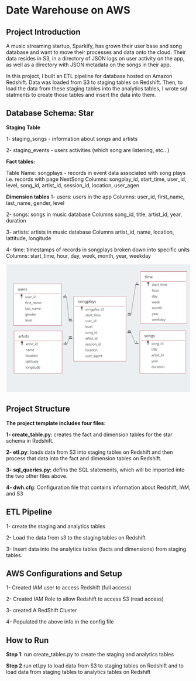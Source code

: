 # Date Warehouse on AWS

## Project Introduction
<p>A music streaming startup, Sparkify, has grown their user base and song database and want to move their processes and data onto the cloud. Their data resides in S3, in a directory of JSON logs on user activity on the app, as well as a directory with JSON metadata on the songs in their app.</p>

<p>In this project, I built an ETL pipeline for database hosted on Amazon Redshift. Data was loaded from S3 to staging tables on Redshift. Then, to load the data from these staging tables into the analytics tables, I wrote sql statments to create  those tables and insert the data into them. </p>

## Database Schema: Star

**Staging Table**

1- staging_songs - information about songs and artists

2- staging_events - users activities (which song are listening, etc.. )

**Fact tables:**

Table Name: songplays - records in event data associated with song plays i.e. records with page NextSong
Columns: songplay_id, start_time, user_id, level, song_id, artist_id, session_id, location, user_agen

**Dimension tables**
1- users: users in the app
Columns: user_id, first_name, last_name, gender, level

2- songs: songs in music database
Columns song_id, title, artist_id, year, duration

3- artists: artists in music database
Columns artist_id, name, location, lattitude, longitude

4- time: timestamps of records in songplays broken down into specific units
Columns: start_time, hour, day, week, month, year, weekday

![ERD](ERD.PNG)

## Project Structure

**The project template includes four files:**

**1- create_table.py**: creates the fact and dimension tables for the star schema in Redshift.

**2- etl.py**: loads data from S3 into staging tables on Redshift and then process that data into the fact and dimension tables on Redshift.

**3- sql_queries.py:** defins the SQL statements, which will be imported into the two other files above.

**4- dwh.cfg**: Configuration file that contains information about Redshift, IAM, and S3

## ETL Pipeline

1- create the staging and analytics tables

2- Load the data from s3 to the staging tables on Redshift

3- Insert data into the analytics tables (facts and dimensions) from staging tables.

## AWS Configurations and Setup 

1- Created IAM user to access Redshift (full access)

2- Created IAM Role to allow Redshift to access S3 (read access)

3- created A RedShift Cluster

4- Populated the above info in the config file

## How to Run

**Step 1**: run create_tables.py to create the staging and analytics tables

**Step 2** run etl.py to load data from S3 to staging tables on Redshift and to load data from staging tables to analytics tables on Redshift

